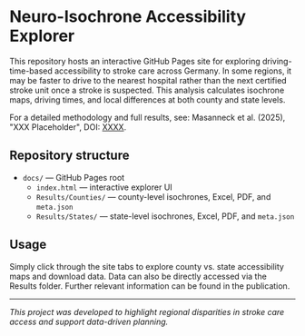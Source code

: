 # Neuro-Isochrone Accessibility Explorer

This repository hosts an interactive GitHub Pages site for exploring driving-time-based accessibility to stroke care across Germany. In some regions, it may be faster to drive to the nearest hospital rather than the next certified stroke unit once a stroke is suspected. This analysis calculates isochrone maps, driving times, and local differences at both county and state levels.

For a detailed methodology and full results, see:
Masanneck et al. (2025), "XXX Placeholder", DOI: [XXXX](https://doi.org/XXXX).

## Repository structure

- `docs/` — GitHub Pages root
  - `index.html` — interactive explorer UI
  - `Results/Counties/` — county-level isochrones, Excel, PDF, and `meta.json`
  - `Results/States/` — state-level isochrones, Excel, PDF, and `meta.json`

## Usage

Simply  click through the site tabs to explore county vs. state accessibility maps and download data. Data can also be directly accessed via the Results folder. Further relevant information can be found in the publication. 

---
*This project was developed to highlight regional disparities in stroke care access and support data-driven planning.* 